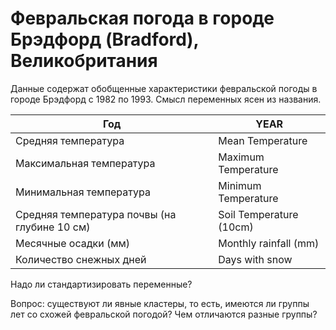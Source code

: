 Февральская погода в городе Брэдфорд (Bradford), Великобритания
===============================================================
Данные содержат обобщенные характеристики февральской погоды в городе Брэдфорд с 1982 по 1993. Смысл переменных ясен из названия.

Год					     | YEAR
-------------------------|----------------------
Средняя температура		 | Mean Temperature
Максимальная температура | Maximum Temperature
Минимальная температура	 | Minimum Temperature
Средняя температура почвы (на глубине 10 см) | Soil Temperature (10cm)
Месячные осадки (мм)     | Monthly rainfall (mm)
Количество снежных дней	 | Days with snow

Надо ли стандартизировать переменные?

Вопрос: существуют ли явные кластеры, то есть, имеются ли группы лет со схожей февральской погодой? Чем отличаются разные группы?
